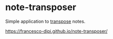 # note-transposer
Simple application to [transpose](https://en.wikipedia.org/wiki/Transposition_%28music%29) notes.

https://francesco-dipi.github.io/note-transposer/






